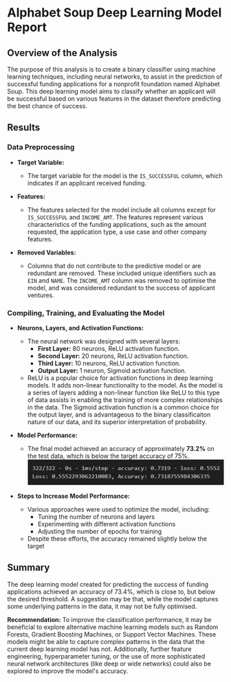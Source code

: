 
# Alphabet Soup Deep Learning Model Report

## Overview of the Analysis

The purpose of this analysis is to create a binary classifier using machine learning techniques, including neural networks, to assist in the prediction of successful funding applications for a nonprofit foundation named Alphabet Soup. This deep learning model aims to classify whether an applicant will be successful based on various features in the dataset therefore predicting the best chance of success.

## Results

### Data Preprocessing

- **Target Variable:**
  - The target variable for the model is the `IS_SUCCESSFUL` column, which indicates if an applicant received funding.

- **Features:**
  - The features selected for the model include all columns except for `IS_SUCCESSFUL` and `INCOME_AMT`. The features represent various characteristics of the funding applications, such as the amount requested, the application type, a use case and other company features. 

- **Removed Variables:**
  - Columns that do not contribute to the predictive model or are redundant are removed. These included unique identifiers such as `EIN` and `NAME`.  The `INCOME_AMT` column was removed to optimise the model, and was considered redundant to the success of applicant ventures.

### Compiling, Training, and Evaluating the Model

- **Neurons, Layers, and Activation Functions:**
  - The neural network was designed with several layers:
    - **First Layer:** 80 neurons, ReLU activation function.
    - **Second Layer:** 20 neurons, ReLU activation function.
    - **Third Layer:** 10 neurons, ReLU activation function.
    - **Output Layer:** 1 neuron, Sigmoid activation function.
  - ReLU is a popular choice for activation functions in deep learning models.  It adds non-linear functionality to the model.  As the model is a series of layers adding a non-linear function like ReLU to this type of data assists in enabling the training of more complex relationships in the data. The Sigmoid activation function is a common choice for the output layer, and is advantageous to the binary classificaiton nature of our data, and its superior interpretation of probability.

- **Model Performance:**
  - The final model achieved an accuracy of approximately **73.2%** on the test data, which is below the target accuracy of 75%.
![](https://github.com/rtTAP/Deep-Learning-Challenge/blob/main/Images/Model_Performance.jpeg)


- **Steps to Increase Model Performance:**
  - Various approaches were used to optimize the model, including:
    - Tuning the number of neurons and layers
    - Experimenting with different activation functions
    - Adjusting the number of epochs for training
  - Despite these efforts, the accuracy remained slightly below the target

## Summary

The deep learning model created for predicting the success of funding applications achieved an accuracy of 73.4%, which is close to, but below the desired threshold. A suggestion may be that, while the model captures some underlying patterns in the data, it may not be fully optimised.

**Recommendation:**
To improve the classification performance, it may be beneficial to explore alternative machine learning models such as Random Forests, Gradient Boosting Machines, or Support Vector Machines. These models might be able to capture complex patterns in the data that the current deep learning model has not. Additionally, further feature engineering, hyperparameter tuning, or the use of more sophisticated neural network architectures (like deep or wide networks) could also be explored to improve the model's accuracy.
